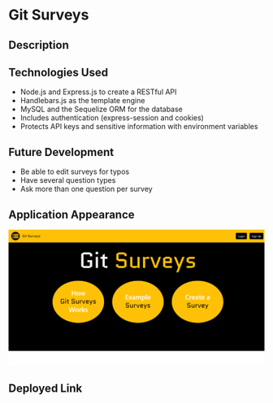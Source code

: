 # Git Surveys

## Description


## Technologies Used
- Node.js and Express.js to create a RESTful API
- Handlebars.js as the template engine
- MySQL and the Sequelize ORM for the database
- Includes authentication (express-session and cookies)
- Protects API keys and sensitive information with environment variables

## Future Development
- Be able to edit surveys for typos
- Have several question types
- Ask more than one question per survey

## Application Appearance

![GitSurveys](./public/images/screenshot.png)

## Deployed Link
